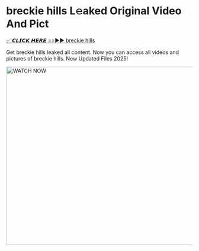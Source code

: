 # breckie hills L𝚎aked Original Video And Pict

<p><a href="https://cliphot.my.id/breckie+hills" rel="nofollow">✅ 𝘾𝙇𝙄𝘾𝙆 𝙃𝙀𝙍𝙀 ==►► breckie hills​</a></p>


<p>Get breckie hills leaked all content. Now you can access all videos and pictures of breckie hills. New Updated Files 2025!</p>


<p><a rel="nofollow" title="WATCH NOW" href="https://cliphot.my.id/breckie+hills"><img border="breckie+hills" height="480" width="720" title="WATCH NOW" alt="WATCH NOW" src="https://i.ibb.co.com/xMMVF88/686577567.gif"></a></p>